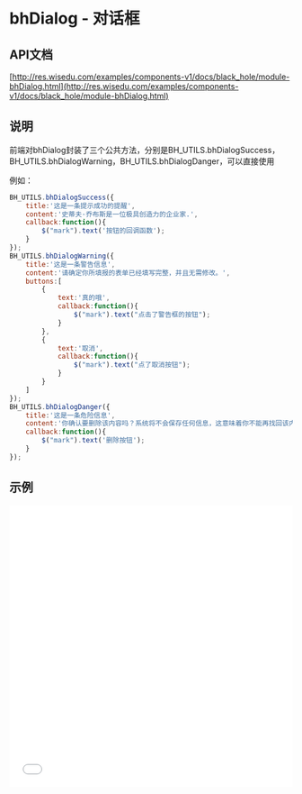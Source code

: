 # bhDialog - 对话框

## API文档
[http://res.wisedu.com/examples/components-v1/docs/black_hole/module-bhDialog.html](http://res.wisedu.com/examples/components-v1/docs/black_hole/module-bhDialog.html)

## 说明
前端对bhDialog封装了三个公共方法，分别是BH_UTILS.bhDialogSuccess，BH_UTILS.bhDialogWarning，BH_UTILS.bhDialogDanger，可以直接使用

例如：
```js
BH_UTILS.bhDialogSuccess({
    title:'这是一条提示成功的提醒',
    content:'史蒂夫·乔布斯是一位极具创造力的企业家.',
    callback:function(){
        $("mark").text('按钮的回调函数');
    }
});
BH_UTILS.bhDialogWarning({
    title:'这是一条警告信息',
    content:'请确定你所填报的表单已经填写完整，并且无需修改。',
    buttons:[
        {
            text:'真的哦',
            callback:function(){
                $("mark").text("点击了警告框的按钮");
            }
        },
        {
            text:'取消',
            callback:function(){
                $("mark").text("点了取消按钮");
            }
        }
    ]
});
BH_UTILS.bhDialogDanger({
    title:'这是一条危险信息',
    content:'你确认要删除该内容吗？系统将不会保存任何信息，这意味着你不能再找回该内容。你确定吗？',
    callback:function(){
        $("mark").text('删除按钮');
    }
});
```
## 示例

<iframe width="100%" height="500" src="//jsrun.net/c4pKp/embedded/all/light/" allowfullscreen="allowfullscreen" frameborder="0"></iframe>